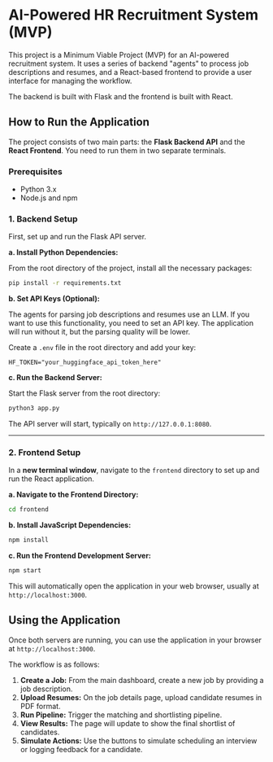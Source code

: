 # AI-Powered HR Recruitment System (MVP)

This project is a Minimum Viable Project (MVP) for an AI-powered recruitment system. It uses a series of backend "agents" to process job descriptions and resumes, and a React-based frontend to provide a user interface for managing the workflow.

The backend is built with Flask and the frontend is built with React.

## How to Run the Application

The project consists of two main parts: the **Flask Backend API** and the **React Frontend**. You need to run them in two separate terminals.

### Prerequisites

- Python 3.x
- Node.js and npm

### 1. Backend Setup

First, set up and run the Flask API server.

**a. Install Python Dependencies:**

From the root directory of the project, install all the necessary packages:
```bash
pip install -r requirements.txt
```

**b. Set API Keys (Optional):**

The agents for parsing job descriptions and resumes use an LLM. If you want to use this functionality, you need to set an API key. The application will run without it, but the parsing quality will be lower.

Create a `.env` file in the root directory and add your key:
```
HF_TOKEN="your_huggingface_api_token_here"
```

**c. Run the Backend Server:**

Start the Flask server from the root directory:
```bash
python3 app.py
```
The API server will start, typically on `http://127.0.0.1:8080`.

---

### 2. Frontend Setup

In a **new terminal window**, navigate to the `frontend` directory to set up and run the React application.

**a. Navigate to the Frontend Directory:**
```bash
cd frontend
```

**b. Install JavaScript Dependencies:**
```bash
npm install
```

**c. Run the Frontend Development Server:**
```bash
npm start
```
This will automatically open the application in your web browser, usually at `http://localhost:3000`.

## Using the Application

Once both servers are running, you can use the application in your browser at `http://localhost:3000`.

The workflow is as follows:
1.  **Create a Job:** From the main dashboard, create a new job by providing a job description.
2.  **Upload Resumes:** On the job details page, upload candidate resumes in PDF format.
3.  **Run Pipeline:** Trigger the matching and shortlisting pipeline.
4.  **View Results:** The page will update to show the final shortlist of candidates.
5.  **Simulate Actions:** Use the buttons to simulate scheduling an interview or logging feedback for a candidate.
